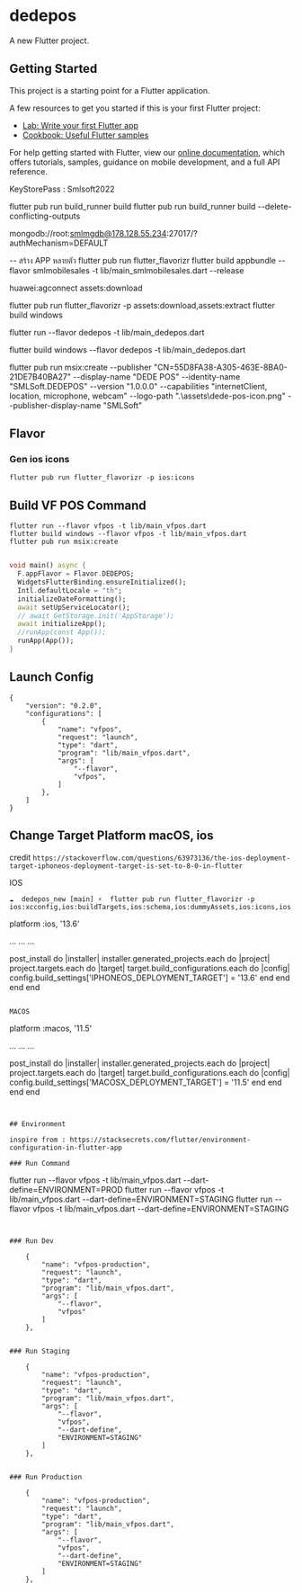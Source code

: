 # dedepos

A new Flutter project.

## Getting Started

This project is a starting point for a Flutter application.

A few resources to get you started if this is your first Flutter project:

- [Lab: Write your first Flutter app](https://flutter.dev/docs/get-started/codelab)
- [Cookbook: Useful Flutter samples](https://flutter.dev/docs/cookbook)

For help getting started with Flutter, view our
[online documentation](https://flutter.dev/docs), which offers tutorials,
samples, guidance on mobile development, and a full API reference.


KeyStorePass : Smlsoft2022

flutter pub run build_runner build
flutter pub run build_runner build --delete-conflicting-outputs

mongodb://root:smlmgdb@178.128.55.234:27017/?authMechanism=DEFAULT

-- สร้าง APP หลายตัว
flutter pub run flutter_flavorizr
flutter build appbundle --flavor smlmobilesales -t lib/main_smlmobilesales.dart --release


huawei:agconnect
assets:download

flutter pub run flutter_flavorizr -p assets:download,assets:extract
flutter build windows 

flutter run --flavor dedepos -t lib/main_dedepos.dart

flutter build windows --flavor dedepos -t lib/main_dedepos.dart

flutter pub run msix:create --publisher "CN=55D8FA38-A305-463E-8BA0-21DE7B40BA27" --display-name "DEDE POS" --identity-name "SMLSoft.DEDEPOS" --version "1.0.0.0" --capabilities "internetClient, location, microphone, webcam" --logo-path ".\assets\dede-pos-icon.png" --publisher-display-name "SMLSoft" 

## Flavor 

### Gen ios icons
```
flutter pub run flutter_flavorizr -p ios:icons  
```

## Build VF POS Command
```
flutter run --flavor vfpos -t lib/main_vfpos.dart
flutter build windows --flavor vfpos -t lib/main_vfpos.dart
flutter pub run msix:create


```

```dart
void main() async {
  F.appFlavor = Flavor.DEDEPOS;
  WidgetsFlutterBinding.ensureInitialized();
  Intl.defaultLocale = "th";
  initializeDateFormatting();
  await setUpServiceLocator();
  // await GetStorage.init('AppStorage');
  await initializeApp();
  //runApp(const App());
  runApp(App());
}

```

## Launch Config
```
{
    "version": "0.2.0",
    "configurations": [
        {
            "name": "vfpos",
            "request": "launch",
            "type": "dart",
            "program": "lib/main_vfpos.dart",
            "args": [
                "--flavor",
                "vfpos",
            ]
        },
    ]
}
```


## Change Target Platform macOS, ios

credit `https://stackoverflow.com/questions/63973136/the-ios-deployment-target-iphoneos-deployment-target-is-set-to-8-0-in-flutter`


IOS

```cli
☁  dedepos_new [main] ⚡  flutter pub run flutter_flavorizr -p ios:xcconfig,ios:buildTargets,ios:schema,ios:dummyAssets,ios:icons,ios:plist,ios:launchScreen 

```
platform :ios, '13.6'

...
...
...

post_install do |installer|
  installer.generated_projects.each do |project|
    project.targets.each do |target|
      target.build_configurations.each do |config|
        config.build_settings['IPHONEOS_DEPLOYMENT_TARGET'] = '13.6'
      end
    end
  end
end
```

MACOS

```
platform :macos, '11.5'

...
...
...

post_install do |installer|
  installer.generated_projects.each do |project|
    project.targets.each do |target|
      target.build_configurations.each do |config|
        config.build_settings['MACOSX_DEPLOYMENT_TARGET'] = '11.5'
      end
    end
  end
end
```


## Environment 

inspire from : https://stacksecrets.com/flutter/environment-configuration-in-flutter-app

### Run Command

```
flutter run --flavor vfpos -t lib/main_vfpos.dart --dart-define=ENVIRONMENT=PROD
flutter run --flavor vfpos -t lib/main_vfpos.dart --dart-define=ENVIRONMENT=STAGING
flutter run --flavor vfpos -t lib/main_vfpos.dart --dart-define=ENVIRONMENT=STAGING
```


### Run Dev
```
        {
            "name": "vfpos-production",
            "request": "launch",
            "type": "dart",
            "program": "lib/main_vfpos.dart",
            "args": [
                "--flavor",
                "vfpos"
            ]
        },
```

### Run Staging
```
        {
            "name": "vfpos-production",
            "request": "launch",
            "type": "dart",
            "program": "lib/main_vfpos.dart",
            "args": [
                "--flavor",
                "vfpos",
                "--dart-define",
                "ENVIRONMENT=STAGING"
            ]
        },
```

### Run Production
```
        {
            "name": "vfpos-production",
            "request": "launch",
            "type": "dart",
            "program": "lib/main_vfpos.dart",
            "args": [
                "--flavor",
                "vfpos",
                "--dart-define",
                "ENVIRONMENT=STAGING"
            ]
        },
```